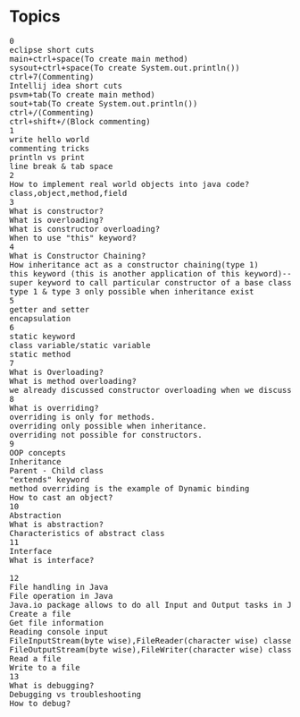 # Topics
<pre>
0
eclipse short cuts
main+ctrl+space(To create main method)
sysout+ctrl+space(To create System.out.println())
ctrl+7(Commenting)
Intellij idea short cuts
psvm+tab(To create main method)
sout+tab(To create System.out.println())
ctrl+/(Commenting)
ctrl+shift+/(Block commenting)
1
write hello world
commenting tricks
println vs print
line break & tab space
2
How to implement real world objects into java code?
class,object,method,field
3
What is constructor?
What is overloading?
What is constructor overloading?
When to use "this" keyword?
4
What is Constructor Chaining?
How inheritance act as a constructor chaining(type 1)
this keyword (this is another application of this keyword)--(type 2)
super keyword to call particular constructor of a base class--(type 3)
type 1 & type 3 only possible when inheritance exist
5
getter and setter
encapsulation
6
static keyword
class variable/static variable
static method
7
What is Overloading?
What is method overloading?
we already discussed constructor overloading when we discussed constructors
8
What is overriding?
overriding is only for methods.
overriding only possible when inheritance.
overriding not possible for constructors.
9
OOP concepts
Inheritance
Parent - Child class
"extends" keyword
method overriding is the example of Dynamic binding
How to cast an object?
10
Abstraction
What is abstraction?
Characteristics of abstract class
11
Interface
What is interface?

12
File handling in Java
File operation in Java
Java.io package allows to do all Input and Output tasks in Java.
Create a file
Get file information
Reading console input
FileInputStream(byte wise),FileReader(character wise) classes to read a file
FileOutputStream(byte wise),FileWriter(character wise) classes to write in a file
Read a file
Write to a file
13
What is debugging?
Debugging vs troubleshooting
How to debug?
</pre>

